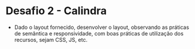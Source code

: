 # Desafio 2 - Calindra


- Dado o layout fornecido, desenvolver o layout, observando as
práticas de semântica e responsividade, com boas práticas de utilização dos recursos, sejam CSS,
JS, etc.